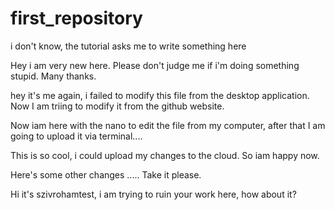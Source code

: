 # first_repository
i don't know, the tutorial asks me to write something here 


Hey i am very new here. Please don't judge me if i'm doing something stupid. Many thanks. 





hey it's me again, i failed to modify this file from the desktop application. Now I am triing to modify it from the github website.


Now iam here with the nano to edit the file from my computer, after that I am going to upload it via terminal....



This is so cool, i could upload my changes to the cloud. So iam happy now.

Here's some other changes ..... Take it please.


Hi it's szivrohamtest, i am trying to ruin your work here, how about it?
